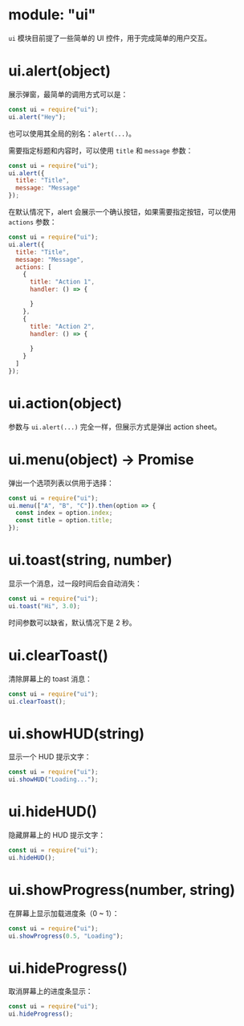 # module: "ui"

`ui` 模块目前提了一些简单的 UI 控件，用于完成简单的用户交互。

# ui.alert(object)

展示弹窗，最简单的调用方式可以是：

```js
const ui = require("ui");
ui.alert("Hey");
```

也可以使用其全局的别名：`alert(...)`。

需要指定标题和内容时，可以使用 `title` 和 `message` 参数：

```js
const ui = require("ui");
ui.alert({
  title: "Title",
  message: "Message"
});
```

在默认情况下，alert 会展示一个确认按钮，如果需要指定按钮，可以使用 `actions` 参数：

```js
const ui = require("ui");
ui.alert({
  title: "Title",
  message: "Message",
  actions: [
    {
      title: "Action 1",
      handler: () => {

      }
    },
    {
      title: "Action 2",
      handler: () => {
        
      }
    }
  ]
});
```

# ui.action(object)

参数与 `ui.alert(...)` 完全一样，但展示方式是弹出 action sheet。

# ui.menu(object) -> Promise

弹出一个选项列表以供用于选择：

```js
const ui = require("ui");
ui.menu(["A", "B", "C"]).then(option => {
  const index = option.index;
  const title = option.title;
});
```

# ui.toast(string, number)

显示一个消息，过一段时间后会自动消失：

```js
const ui = require("ui");
ui.toast("Hi", 3.0);
```

时间参数可以缺省，默认情况下是 2 秒。

# ui.clearToast()

清除屏幕上的 toast 消息：

```js
const ui = require("ui");
ui.clearToast();
```

# ui.showHUD(string)

显示一个 HUD 提示文字：

```js
const ui = require("ui");
ui.showHUD("Loading...");
```

# ui.hideHUD()

隐藏屏幕上的 HUD 提示文字：

```js
const ui = require("ui");
ui.hideHUD();
```

# ui.showProgress(number, string)

在屏幕上显示加载进度条（0 ~ 1）：

```js
const ui = require("ui");
ui.showProgress(0.5, "Loading");
```

# ui.hideProgress()

取消屏幕上的进度条显示：

```js
const ui = require("ui");
ui.hideProgress();
```
